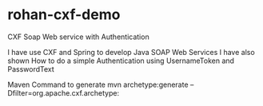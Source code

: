rohan-cxf-demo
==============

CXF Soap Web service with Authentication 

I have use CXF and Spring to develop Java SOAP Web Services
I have also shown How to do a simple Authentication using UsernameToken and PasswordText 

Maven Command to generate 
mvn archetype:generate –Dfilter=org.apache.cxf.archetype:

